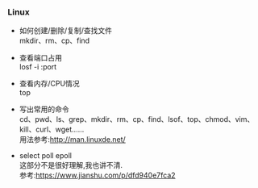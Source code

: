 ### Linux

- 如何创建/删除/复制/查找文件  
mkdir、rm、cp、find
 
- 查看端口占用  
losf -i :port

- 查看内存/CPU情况  
top

- 写出常用的命令  
cd、pwd、ls、grep、mkdir、rm、cp、find、lsof、top、chmod、vim、kill、curl、wget......  
用法参考:http://man.linuxde.net/

- select poll epoll  
这部分不是很好理解,我也讲不清.  
参考:https://www.jianshu.com/p/dfd940e7fca2